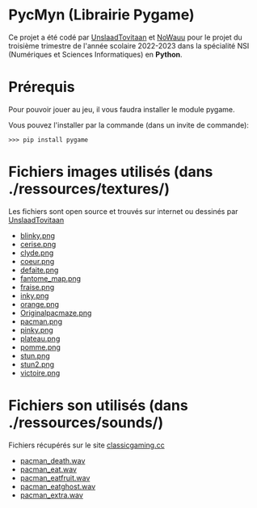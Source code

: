 # PycMyn (Librairie Pygame)

Ce projet a été codé par [UnslaadTovitaan](https://github.com/UnslaadTovitaan) et [NoWauu](https://github.com/NoWauu) pour le projet du troisième trimestre de l'année scolaire 2022-2023 dans la spécialité NSI (Numériques et Sciences Informatiques) en **Python**.

# Prérequis

Pour pouvoir jouer au jeu, il vous faudra installer le module pygame.
  
Vous pouvez l'installer par la commande (dans un invite de commande):

```>>> pip install pygame```

# Fichiers images utilisés (dans ./ressources/textures/)

Les fichiers sont open source et trouvés sur internet ou dessinés par [UnslaadTovitaan](https://github.com/UnslaadTovitaan)

- [blinky.png](https://github.com/NoWauu/PycMyn/blob/main/ressources/textures/blinky.png)
- [cerise.png](https://github.com/NoWauu/PycMyn/blob/main/ressources/textures/cerise.png)
- [clyde.png](https://github.com/NoWauu/PycMyn/blob/main/ressources/textures/clyde.png)
- [coeur.png](https://github.com/NoWauu/PycMyn/blob/main/ressources/textures/coeur.png)
- [defaite.png](https://github.com/NoWauu/PycMyn/blob/main/ressources/textures/defaite.png)
- [fantome_map.png](https://github.com/NoWauu/PycMyn/blob/main/ressources/textures/fantome_map.png)
- [fraise.png](https://github.com/NoWauu/PycMyn/blob/main/ressources/textures/fraise.png)
- [inky.png](https://github.com/NoWauu/PycMyn/blob/main/ressources/textures/inky.png)
- [orange.png](https://github.com/NoWauu/PycMyn/blob/main/ressources/textures/orange.png)
- [Originalpacmaze.png](https://github.com/NoWauu/PycMyn/blob/main/ressources/textures/Originalpacmaze.png)
- [pacman.png](https://github.com/NoWauu/PycMyn/blob/main/ressources/textures/pacman.png)
- [pinky.png](https://github.com/NoWauu/PycMyn/blob/main/ressources/textures/pinky.png)
- [plateau.png](https://github.com/NoWauu/PycMyn/blob/main/ressources/textures/plateau.png)
- [pomme.png](https://github.com/NoWauu/PycMyn/blob/main/ressources/textures/pomme.png)
- [stun.png](https://github.com/NoWauu/PycMyn/blob/main/ressources/textures/stun.png)
- [stun2.png](https://github.com/NoWauu/PycMyn/blob/main/ressources/textures/stun2.png)
- [victoire.png](https://github.com/NoWauu/PycMyn/blob/main/ressources/textures/victoire.png)

# Fichiers son utilisés (dans ./ressources/sounds/)

Fichiers récupérés sur le site [classicgaming.cc](https://classicgaming.cc/classics/pac-man/sounds)

- [pacman_death.wav](https://classicgaming.cc/classics/pac-man/files/sounds/pacman-death.zip)
- [pacman_eat.wav](https://classicgaming.cc/classics/pac-man/files/sounds/pacman-chomp.zip)
- [pacman_eatfruit.wav](https://classicgaming.cc/classics/pac-man/files/sounds/pacman-eatfruit.zip)
- [pacman_eatghost.wav](https://classicgaming.cc/classics/pac-man/files/sounds/pacman-eatghost.zip)
- [pacman_extra.wav](https://classicgaming.cc/classics/pac-man/files/sounds/pacman-extrapac.zip)
